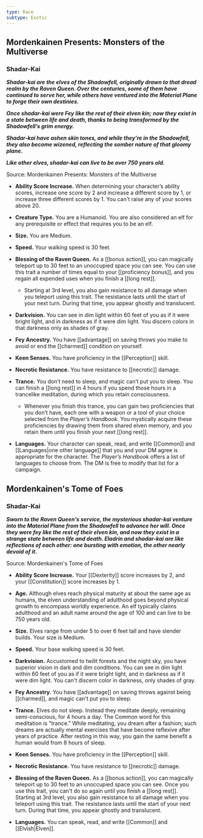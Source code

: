 ```yaml
---
type: Race
subtype: Exotic
---
```

## Mordenkainen Presents: Monsters of the Multiverse

### Shadar-Kai

**_Shadar-kai are the elves of the Shadowfell, originally drawn to that dread realm by the Raven Queen. Over the centuries, some of them have continued to serve her, while others have ventured into the Material Plane to forge their own destinies._**

**_Once shadar-kai were Fey like the rest of their elven kin; now they exist in a state between life and death, thanks to being transformed by the Shadowfell’s grim energy._**

**_Shadar-kai have ashen skin tones, and while they’re in the Shadowfell, they also become wizened, reflecting the somber nature of that gloomy plane._**

**_Like other elves, shadar-kai can live to be over 750 years old._**

Source: Mordenkainen Presents: Monsters of the Multiverse 

- **Ability Score Increase.** When determining your character’s ability scores, increase one score by 2 and increase a different score by 1, or increase three different scores by 1. You can't raise any of your scores above 20.

- **Creature Type.** You are a Humanoid. You are also considered an elf for any prerequisite or effect that requires you to be an elf.

- **Size.** You are Medium.

- **Speed.** Your walking speed is 30 feet.

- **Blessing of the Raven Queen.** As a [[bonus action]], you can magically teleport up to 30 feet to an unoccupied space you can see. You can use this trait a number of times equal to your [[proficiency bonus]], and you regain all expended uses when you finish a [[long rest]].
    - Starting at 3rd level, you also gain resistance to all damage when you teleport using this trait. The resistance lasts until the start of your next turn. During that time, you appear ghostly and translucent.

- **Darkvision.** You can see in dim light within 60 feet of you as if it were bright light, and in darkness as if it were dim light. You discern colors in that darkness only as shades of gray.

- **Fey Ancestry.** You have [[advantage]] on saving throws you make to avoid or end the [[charmed]] condition on yourself.

- **Keen Senses.** You have proficiency in the [[Perception]] skill.

- **Necrotic Resistance.** You have resistance to [[necrotic]] damage.

- **Trance.** You don’t need to sleep, and magic can’t put you to sleep. You can finish a [[long rest]] in 4 hours if you spend those hours in a trancelike meditation, during which you retain consciousness.
    - Whenever you finish this trance, you can gain two proficiencies that you don’t have, each one with a weapon or a tool of your choice selected from the _Player’s Handbook_. You mystically acquire these proficiencies by drawing them from shared elven memory, and you retain them until you finish your next [[long rest]].

- **Languages.** Your character can speak, read, and write [[Common]] and [[Languages|one other language]] that you and your DM agree is appropriate for the character. The _Player’s Handbook_ offers a list of languages to choose from. The DM is free to modify that list for a campaign.

## Mordenkainen's Tome of Foes

### Shadar-Kai

**_Sworn to the Raven Queen's service, the mysterious shadar-kai venture into the Material Plane from the Shadowfell to advance her will. Once they were fey like the rest of their elven kin, and now they exist in a strange state between life and death. Eladrin and shadar-kai are like reflections of each other: one bursting with emotion, the other nearly devoid of it._**

Source: Mordenkainen's Tome of Foes 

- **Ability Score Increase.** Your [[Dexterity]] score increases by 2, and your [[Constitution]] score increases by 1.

- **Age.** Although elves reach physical maturity at about the same age as humans, the elven understanding of adulthood goes beyond physical growth to encompass worldly experience. An elf typically claims adulthood and an adult name around the age of 100 and can live to be 750 years old.

- **Size.** Elves range from under 5 to over 6 feet tall and have slender builds. Your size is Medium.

- **Speed.** Your base walking speed is 30 feet.

- **Darkvision.** Accustomed to twilit forests and the night sky, you have superior vision in dark and dim conditions. You can see in dim light within 60 feet of you as if it were bright light, and in darkness as if it were dim light. You can't discern color in darkness, only shades of gray.

- **Fey Ancestry.** You have [[advantage]] on saving throws against being [[charmed]], and magic can't put you to sleep.

- **Trance.** Elves do not sleep. Instead they meditate deeply, remaining semi-conscious, for 4 hours a day. The Common word for this meditation is "trance." While meditating, you dream after a fashion; such dreams are actually mental exercises that have become reflexive after years of practice. After resting in this way, you gain the same benefit a human would from 8 hours of sleep.

- **Keen Senses.** You have proficiency in the [[Perception]] skill.

- **Necrotic Resistance.** You have resistance to [[necrotic]] damage.

- **Blessing of the Raven Queen.** As a [[bonus action]], you can magically teleport up to 30 feet to an unoccupied space you can see. Once you use this trait, you can't do so again until you finish a [[long rest]]. Starting at 3rd level, you also gain resistance to all damage when you teleport using this trait. The resistance lasts until the start of your next turn. During that time, you appear ghostly and translucent.

- **Languages.** You can speak, read, and write [[Common]] and [[Elvish|Elven]].